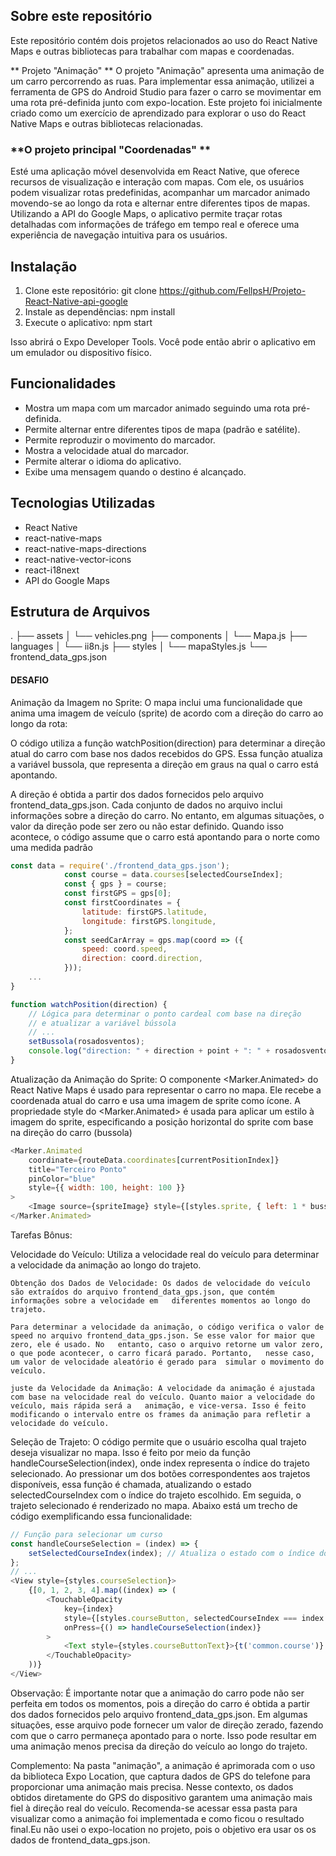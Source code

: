 ## **Sobre este repositório**
Este repositório contém dois projetos relacionados ao uso do React Native Maps e outras bibliotecas para trabalhar com mapas e coordenadas.

** Projeto "Animação" **
O projeto "Animação" apresenta uma animação de um carro percorrendo as ruas. Para implementar essa animação, utilizei a ferramenta de GPS do Android Studio para fazer o carro se movimentar em uma rota pré-definida junto com expo-location.
Este projeto foi inicialmente criado como um exercício de aprendizado para explorar o uso do React Native Maps e outras bibliotecas relacionadas.

### **O projeto principal "Coordenadas" **

Esté uma aplicação móvel desenvolvida em React Native, que oferece recursos de visualização e interação com mapas. 
Com ele, os usuários podem visualizar rotas predefinidas, acompanhar um marcador animado movendo-se ao longo da rota e alternar entre diferentes tipos de mapas. 
Utilizando a API do Google Maps, o aplicativo permite traçar rotas detalhadas com informações de tráfego em tempo real e oferece uma experiência de navegação intuitiva para os usuários.

## Instalação

1. Clone este repositório:
	git clone https://github.com/FellpsH/Projeto-React-Native-api-google
2. Instale as dependências:
	npm install
3. Execute o aplicativo:
	npm start

Isso abrirá o Expo Developer Tools. Você pode então abrir o aplicativo em um emulador ou dispositivo físico.

## Funcionalidades

- Mostra um mapa com um marcador animado seguindo uma rota pré-definida.
- Permite alternar entre diferentes tipos de mapa (padrão e satélite).
- Permite reproduzir o movimento do marcador.
- Mostra a velocidade atual do marcador.
- Permite alterar o idioma do aplicativo.
- Exibe uma mensagem quando o destino é alcançado.

## Tecnologias Utilizadas

- React Native
- react-native-maps
- react-native-maps-directions
- react-native-vector-icons
- react-i18next
- API do Google Maps

## Estrutura de Arquivos

.
├── assets
│ └── vehicles.png
├── components
│ └── Mapa.js
├── languages
│ └── ii8n.js
├── styles
│ └── mapaStyles.js
└── frontend_data_gps.json

#### DESAFIO

Animação da Imagem no Sprite: O mapa inclui uma funcionalidade que anima uma imagem de veículo (sprite) de acordo com a direção do carro ao longo da rota:

O código utiliza a função watchPosition(direction) para determinar a direção atual do carro com base nos dados recebidos do GPS. 
Essa função atualiza a variável bussola, que representa a direção em graus na qual o carro está apontando.

A direção é obtida a partir dos dados fornecidos pelo arquivo frontend_data_gps.json. Cada conjunto de dados no arquivo inclui informações sobre a direção do carro. No entanto, em algumas situações, o valor da direção pode ser zero ou não estar definido. Quando isso acontece, o código assume que o carro está apontando para o norte como uma medida padrão

```javascript
const data = require('./frontend_data_gps.json');
            const course = data.courses[selectedCourseIndex];
            const { gps } = course;
            const firstGPS = gps[0];
            const firstCoordinates = {
                latitude: firstGPS.latitude,
                longitude: firstGPS.longitude,
            };
            const seedCarArray = gps.map(coord => ({
                speed: coord.speed,
                direction: coord.direction,
            }));
	...
}

function watchPosition(direction) {
    // Lógica para determinar o ponto cardeal com base na direção
    // e atualizar a variável bússola
    // ...
    setBussola(rosadosventos);
    console.log("direction: " + direction + point + ": " + rosadosventos);
}
```

Atualização da Animação do Sprite:
O componente <Marker.Animated> do React Native Maps é usado para representar o carro no mapa. 
Ele recebe a coordenada atual do carro e usa uma imagem de sprite como ícone.
A propriedade style do <Marker.Animated> é usada para aplicar um estilo à imagem do sprite, 
especificando a posição horizontal do sprite com base na direção do carro (bussola)

```javascript
<Marker.Animated
    coordinate={routeData.coordinates[currentPositionIndex]}
    title="Terceiro Ponto"
    pinColor="blue"
    style={{ width: 100, height: 100 }}
>
    <Image source={spriteImage} style={[styles.sprite, { left: 1 * bussola, width: 1000, height: 1000 }]} />
</Marker.Animated>
```

Tarefas Bônus:

Velocidade do Veículo: Utiliza a velocidade real do veículo para determinar a velocidade da animação ao longo do trajeto.

	Obtenção dos Dados de Velocidade: Os dados de velocidade do veículo são extraídos do arquivo frontend_data_gps.json, que contém informações sobre a velocidade em 	diferentes momentos ao longo do trajeto.

	Para determinar a velocidade da animação, o código verifica o valor de speed no arquivo frontend_data_gps.json. Se esse valor for maior que zero, ele é usado. No 	entanto, caso o arquivo retorne um valor zero, o que pode acontecer, o carro ficará parado. Portanto,   nesse caso, um valor de velocidade aleatório é gerado para 	simular o movimento do veículo.

	juste da Velocidade da Animação: A velocidade da animação é ajustada com base na velocidade real do veículo. Quanto maior a velocidade do veículo, mais rápida será a 	animação, e vice-versa. Isso é feito modificando o intervalo entre os frames da animação para refletir a velocidade do veículo.



Seleção de Trajeto: O código permite que o usuário escolha qual trajeto deseja visualizar no mapa. Isso é feito por meio da função handleCourseSelection(index), onde index representa o índice do trajeto selecionado. Ao pressionar um dos botões correspondentes aos trajetos disponíveis, essa função é chamada, atualizando o estado selectedCourseIndex com o índice do trajeto escolhido. Em seguida, o trajeto selecionado é renderizado no mapa. Abaixo está um trecho de código exemplificando essa funcionalidade:

```javascript
// Função para selecionar um curso
const handleCourseSelection = (index) => {
    setSelectedCourseIndex(index); // Atualiza o estado com o índice do curso selecionado
};
// ...
<View style={styles.courseSelection}>
    {[0, 1, 2, 3, 4].map((index) => (
        <TouchableOpacity
            key={index}
            style={[styles.courseButton, selectedCourseIndex === index ? styles.selectedCourseButton : null]}
            onPress={() => handleCourseSelection(index)}
        >
            <Text style={styles.courseButtonText}>{t('common.course')}  {index + 1}</Text>
        </TouchableOpacity>
    ))}
</View>
```

Observação: É importante notar que a animação do carro pode não ser perfeita em todos os momentos, pois a direção do carro é obtida a partir dos dados fornecidos pelo arquivo frontend_data_gps.json. Em algumas situações, esse arquivo pode fornecer um valor de direção zerado, fazendo com que o carro permaneça apontado para o norte. Isso pode resultar em uma animação menos precisa da direção do veículo ao longo do trajeto.

Complemento: Na pasta "animação", a animação é aprimorada com o uso da biblioteca Expo Location, que captura dados de GPS do telefone para proporcionar uma animação mais precisa. Nesse contexto, os dados obtidos diretamente do GPS do dispositivo garantem uma animação mais fiel à direção real do veículo. Recomenda-se acessar essa pasta para visualizar como a animação foi implementada e como ficou o resultado final.Eu não usei o expo-location no projeto, pois o objetivo era usar os os dados de frontend_data_gps.json.
